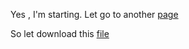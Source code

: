 Yes , I'm starting.
Let go to another [page](test_new_page.md)

So let download this [file](https://raw.githubusercontent.com/Detagnon2000/Detagnon2000.github.io/main/bernic_gbaguidi_IML2.Rmd?token=GHSAT0AAAAAACRIU3PIVK4XAHGHPBQ7ABOSZRRG53Q)
